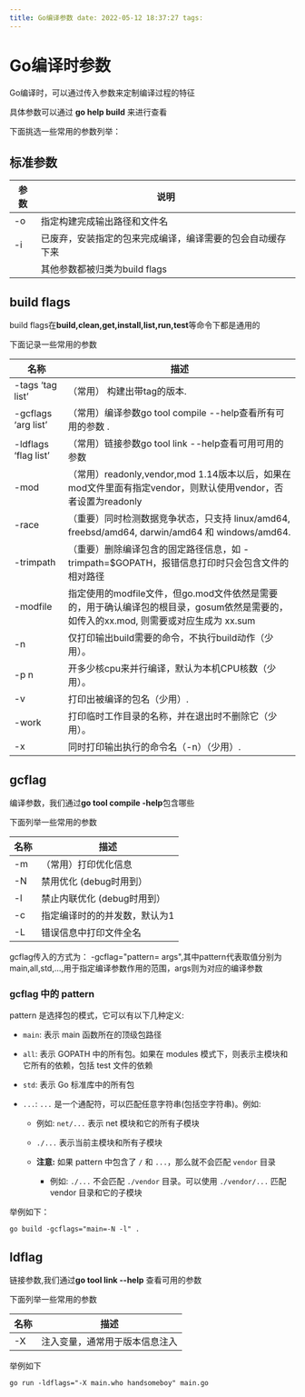 ```yaml
---
title: Go编译参数 date: 2022-05-12 18:37:27 tags:
---
```


# Go编译时参数

Go编译时，可以通过传入参数来定制编译过程的特征

具体参数可以通过 **go help build** 来进行查看

下面挑选一些常用的参数列举：

## 标准参数

| 参数 | 说明 |
| --- | --- |
| -o | 指定构建完成输出路径和文件名 |
| -i | 已废弃，安装指定的包来完成编译，编译需要的包会自动缓存下来 |
|  | 其他参数都被归类为build flags |

## build flags

build flags在**build,clean,get,install,list,run,test**等命令下都是通用的

下面记录一些常用的参数

|名称                     | 描述                          |
| ---------------------- | --------------------------------------- |
| -tags ‘tag list’       | （常用） 构建出带tag的版本.  |
| -gcflags ‘arg list’    | （常用）编译参数go tool compile --help查看所有可用的参数 .    |
| -ldflags ‘flag list’   | （常用）链接参数go tool link --help查看可用可用的参数   |
| -mod                   |  （常用）readonly,vendor,mod 1.14版本以后，如果在mod文件里面有指定vendor，则默认使用vendor，否者设置为readonly|
| -race                  | （重要）同时检测数据竞争状态，只支持 linux/amd64, freebsd/amd64, darwin/amd64 和 windows/amd64. |
| -trimpath             | （重要）删除编译包含的固定路径信息，如 -trimpath=$GOPATH，报错信息打印时只会包含文件的相对路径|
| -modfile             |  指定使用的modfile文件，但go.mod文件依然是需要的，用于确认编译包的根目录，gosum依然是需要的，如传入的xx.mod, 则需要或对应生成为 xx.sum|
| -n                     | 仅打印输出build需要的命令，不执行build动作（少用）。      |
| -p n                   | 开多少核cpu来并行编译，默认为本机CPU核数（少用）。      |
| -v                     | 打印出被编译的包名（少用）.            |
| -work                  | 打印临时工作目录的名称，并在退出时不删除它（少用）。          |
| -x                     | 同时打印输出执行的命令名（-n）（少用）.               |

## gcflag

编译参数，我们通过**go tool compile -help**包含哪些

下面列举一些常用的参数

名称                     | 描述                          |
| ---------------------- | --------------------------------------- |
| -m      | （常用）打印优化信息 |
| -N      | 禁用优化 (debug时用到） |
| -l      | 禁止内联优化 (debug时用到） |
| -c      | 指定编译时的的并发数，默认为1 |
| -L      | 错误信息中打印文件全名  |

gcflag传入的方式为： -gcflag="pattern= args",其中pattern代表取值分别为 main,all,std,...,用于指定编译参数作用的范围，args则为对应的编译参数

### gcflag 中的 pattern

pattern 是选择包的模式，它可以有以下几种定义:

- `main`: 表示 main 函数所在的顶级包路径

- `all`: 表示 GOPATH 中的所有包。如果在 modules 模式下，则表示主模块和它所有的依赖，包括 test 文件的依赖

- `std`: 表示 Go 标准库中的所有包

- `...`: `...` 是一个通配符，可以匹配任意字符串(包括空字符串)。例如:

    - 例如: `net/...` 表示 net 模块和它的所有子模块

    - `./...` 表示当前主模块和所有子模块

    - **注意:**  如果 pattern 中包含了 `/` 和 `...`，那么就不会匹配 `vendor` 目录

        - 例如: `./...` 不会匹配 `./vendor` 目录。可以使用 `./vendor/...` 匹配 vendor 目录和它的子模块

举例如下：

```
go build -gcflags="main=-N -l" .
```

## ldflag

链接参数,我们通过**go tool link --help** 查看可用的参数

下面列举一些常用的参数

|名称                     | 描述                          |
| ---------------------- | --------------------------------------- |
| -X     | 注入变量，通常用于版本信息注入 |

举例如下

```
go run -ldflags="-X main.who handsomeboy" main.go
```





